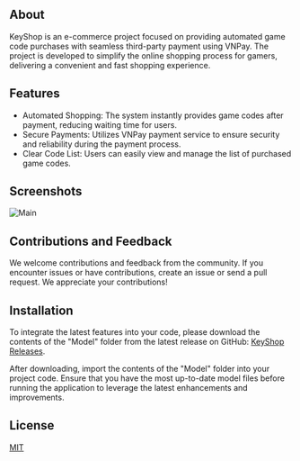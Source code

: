 
## About

KeyShop is an e-commerce project focused on providing automated game code purchases with seamless third-party payment using VNPay. The project is developed to simplify the online shopping process for gamers, delivering a convenient and fast shopping experience.

## Features
- Automated Shopping: The system instantly provides game codes after payment, reducing waiting time for users.
- Secure Payments: Utilizes VNPay payment service to ensure security and reliability during the payment process.
- Clear Code List: Users can easily view and manage the list of purchased game codes.

## Screenshots
![Main](https://i.imgur.com/9MrELOX.png)

## Contributions and Feedback
We welcome contributions and feedback from the community. If you encounter issues or have contributions, create an issue or send a pull request. We appreciate your contributions!


## Installation


To integrate the latest features into your code, please download the contents of the "Model" folder from the latest release on GitHub: [KeyShop Releases](https://github.com/dokimkhanh/KeyShop/releases/).

After downloading, import the contents of the "Model" folder into your project code. Ensure that you have the most up-to-date model files before running the application to leverage the latest enhancements and improvements.

## License
[MIT](https://opensource.org/license/mit/)


